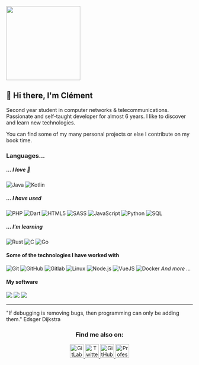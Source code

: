 <img height="200" src="https://i.imgur.com/JVJLtmZ.gif">

## 👋 Hi there, I'm Clément

Second year student in computer networks & telecommunications. Passionate and self-taught developer for almost 6 years. I like to discover and learn new technologies.

You can find some of my many personal projects or else I contribute on my book time.

### Languages...

##### _... I love 💙_

![Java](https://img.shields.io/badge/-Java-gray?style=for-the-badge&logo=java)
![Kotlin](https://img.shields.io/badge/-Kotlin-gray?style=for-the-badge&logo=kotlin)

##### _... I have used_

![PHP](https://img.shields.io/badge/-PHP-gray?style=for-the-badge&logo=php)
![Dart](https://img.shields.io/badge/-Dart-gray?style=for-the-badge&logo=dart)
![HTML5](https://img.shields.io/badge/-HTML5-gray?style=for-the-badge&logo=html5)
![SASS](https://img.shields.io/badge/-SASS-gray?style=for-the-badge&logo=sass)
![JavaScript](https://img.shields.io/badge/-JavaScript-gray?style=for-the-badge&logo=javascript)
![Python](https://img.shields.io/badge/-Python-gray?style=for-the-badge&logo=python)
![SQL](https://img.shields.io/badge/-SQL-gray?style=for-the-badge&logo=postgresql)

##### _... I'm learning_
![Rust](https://img.shields.io/badge/-Rust-gray?style=for-the-badge&logo=rust)
![C](https://img.shields.io/badge/-C-gray?style=for-the-badge&logo=c)
![Go](https://img.shields.io/badge/-Go-gray?style=for-the-badge&logo=Go)


#### Some of the technologies I have worked with
![Git](https://img.shields.io/badge/-Git-363636?style=for-the-badge&logo=git&logoColor=F05032)
![GitHub](https://img.shields.io/badge/-GitHub-363636?style=for-the-badge&logo=github&logoColor=FFFFFF)
![Gitlab](https://img.shields.io/badge/-Gitlab-363636?style=for-the-badge&logo=gitlab&logoColor=FFFFFF)
![Linux](https://img.shields.io/badge/-Linux-363636?style=for-the-badge&logo=linux&logoColor=FCC624)
![Node.js](https://img.shields.io/badge/-Node.js-363636?style=for-the-badge&logo=node.js&logoColor=339933)
![VueJS](https://img.shields.io/badge/-VueJS-363636?style=for-the-badge&logo=vue.js&logoColor=61DAFB)
![Docker](https://img.shields.io/badge/-Docker-363636?style=for-the-badge&logo=docker)
_And more ..._

#### My software 
<p>
  <img src="https://img.shields.io/badge/-IntelliJ-0d0d0d?style=for-the-badge&logo=IntelliJ-IDEA&logoColor=ffffff" />
  <img src="https://img.shields.io/badge/-VsCode-0d0d0d?style=for-the-badge&logo=Visual-Studio-Code&logoColor=0083D0" />
  <img src="https://img.shields.io/badge/-JetBrains IDE-0d0d0d?style=for-the-badge&logo=Jetbrains" />
</p>

___

"If debugging is removing bugs, then programming can only be adding them."
Edsger Dijkstra

<h3 align="center">Find me also on:</h3>

<p align="center">
  <a href="https://gitlab.com/Cleymax">
    <img height="37" src="https://img.icons8.com/color/48/000000/gitlab.png" alt="GitLab link to profile" />
  </a>
  <a href="https://twitter.com/Cleymax">
    <img height="37" src="https://img.icons8.com/color/48/000000/twitter.png" alt="Twitter link to profile" />
  </a>
  <a href="https://github.com/Cleymax">
    <img height="37" src="https://img.icons8.com/color/48/000000/github.png" alt="GitHub link to profile" />
  </a>
  <a href="mailto:contact@clementperrin.fr">
    <img height="37" src="https://img.icons8.com/color/48/000000/gmail.png" alt="Professional Email" />
  </a>
</p>
